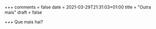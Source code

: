+++
comments = false
date = 2021-03-29T21:31:03+01:00
title = "Outra mais"
draft = false

+++
Que mais hai?
